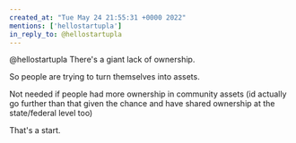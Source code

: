 ```yaml
---
created_at: "Tue May 24 21:55:31 +0000 2022"
mentions: ['hellostartupla']
in_reply_to: @hellostartupla
---
```


@hellostartupla There's a giant lack of ownership.

So people are trying to turn themselves into assets.

Not needed if people had more ownership in community assets (id actually go further than that given the chance and have shared ownership at the state/federal level too) 

That's a start.